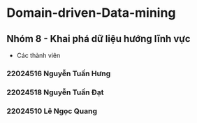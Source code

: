 # Domain-driven-Data-mining

## Nhóm 8 - Khai phá dữ liệu hướng lĩnh vực
* Các thành viên
### 22024516 Nguyễn Tuấn Hưng
### 22024518 Nguyễn Tuấn Đạt
### 22024510 Lê Ngọc Quang
